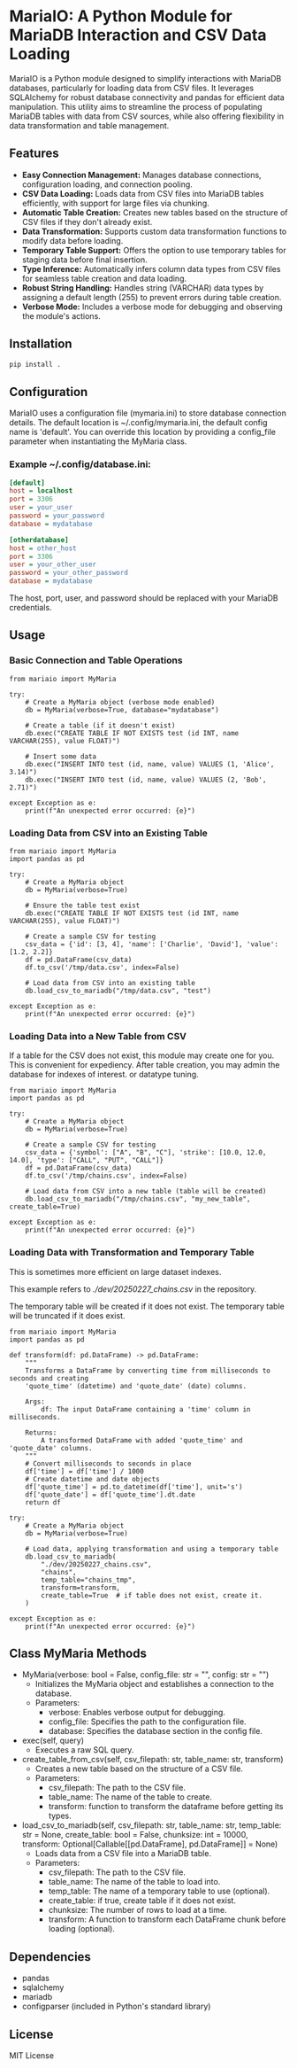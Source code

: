 # MariaIO: A Python Module for MariaDB Interaction and CSV Data Loading

MariaIO is a Python module designed to simplify interactions with MariaDB databases, particularly for loading data from CSV files. It leverages SQLAlchemy for robust database connectivity and pandas for efficient data manipulation. This utility aims to streamline the process of populating MariaDB tables with data from CSV sources, while also offering flexibility in data transformation and table management.

## Features

*   **Easy Connection Management:** Manages database connections, configuration loading, and connection pooling.
*   **CSV Data Loading:** Loads data from CSV files into MariaDB tables efficiently, with support for large files via chunking.
*   **Automatic Table Creation:** Creates new tables based on the structure of CSV files if they don't already exist.
*   **Data Transformation:** Supports custom data transformation functions to modify data before loading.
*   **Temporary Table Support:** Offers the option to use temporary tables for staging data before final insertion.
*   **Type Inference:** Automatically infers column data types from CSV files for seamless table creation and data loading.
*   **Robust String Handling:** Handles string (VARCHAR) data types by assigning a default length (255) to prevent errors during table creation.
*   **Verbose Mode:** Includes a verbose mode for debugging and observing the module's actions.

## Installation

```bash
pip install .
```

## Configuration
MariaIO uses a configuration file (mymaria.ini) to store database connection details. The default location is ~/.config/mymaria.ini, the default config name is 'default'. You can override this location by providing a config_file parameter when instantiating the MyMaria class.

### Example ~/.config/database.ini:
```ini
[default]
host = localhost
port = 3306
user = your_user
password = your_password
database = mydatabase

[otherdatabase]
host = other_host
port = 3306
user = your_other_user
password = your_other_password
database = mydatabase
```
The host, port, user, and password should be replaced with your MariaDB credentials.

## Usage
### Basic Connection and Table Operations

```
from mariaio import MyMaria

try:
    # Create a MyMaria object (verbose mode enabled)
    db = MyMaria(verbose=True, database="mydatabase")

    # Create a table (if it doesn't exist)
    db.exec("CREATE TABLE IF NOT EXISTS test (id INT, name VARCHAR(255), value FLOAT)")

    # Insert some data
    db.exec("INSERT INTO test (id, name, value) VALUES (1, 'Alice', 3.14)")
    db.exec("INSERT INTO test (id, name, value) VALUES (2, 'Bob', 2.71)")

except Exception as e:
    print(f"An unexpected error occurred: {e}")
```

### Loading Data from CSV into an Existing Table

```
from mariaio import MyMaria
import pandas as pd

try:
    # Create a MyMaria object
    db = MyMaria(verbose=True)

    # Ensure the table test exist
    db.exec("CREATE TABLE IF NOT EXISTS test (id INT, name VARCHAR(255), value FLOAT)")

    # Create a sample CSV for testing
    csv_data = {'id': [3, 4], 'name': ['Charlie', 'David'], 'value': [1.2, 2.2]}
    df = pd.DataFrame(csv_data)
    df.to_csv('/tmp/data.csv', index=False)

    # Load data from CSV into an existing table
    db.load_csv_to_mariadb("/tmp/data.csv", "test")

except Exception as e:
    print(f"An unexpected error occurred: {e}")
```

### Loading Data into a New Table from CSV

If a table for the CSV does not exist, this module may create one for you. 
This is convenient for expediency.  After table creation, you may admin the database for indexes of interest.
or datatype tuning. 

```
from mariaio import MyMaria
import pandas as pd

try:
    # Create a MyMaria object
    db = MyMaria(verbose=True)

    # Create a sample CSV for testing
    csv_data = {'symbol': ["A", "B", "C"], 'strike': [10.0, 12.0, 14.0], 'type': ["CALL", "PUT", "CALL"]}
    df = pd.DataFrame(csv_data)
    df.to_csv('/tmp/chains.csv', index=False)

    # Load data from CSV into a new table (table will be created)
    db.load_csv_to_mariadb("/tmp/chains.csv", "my_new_table", create_table=True)

except Exception as e:
    print(f"An unexpected error occurred: {e}")
```

### Loading Data with Transformation and Temporary Table

This is sometimes more efficient on large dataset indexes. 

This example refers to *./dev/20250227_chains.csv* in the repository.

The temporary table will be created if it does not exist.
The temporary table will be truncated if it does exist.

```
from mariaio import MyMaria
import pandas as pd

def transform(df: pd.DataFrame) -> pd.DataFrame:
    """
    Transforms a DataFrame by converting time from milliseconds to seconds and creating
    'quote_time' (datetime) and 'quote_date' (date) columns.

    Args:
        df: The input DataFrame containing a 'time' column in milliseconds.

    Returns:
        A transformed DataFrame with added 'quote_time' and 'quote_date' columns.
    """
    # Convert milliseconds to seconds in place
    df['time'] = df['time'] / 1000  
    # Create datetime and date objects
    df['quote_time'] = pd.to_datetime(df['time'], unit='s')
    df['quote_date'] = df['quote_time'].dt.date
    return df

try:
    # Create a MyMaria object
    db = MyMaria(verbose=True)

    # Load data, applying transformation and using a temporary table
    db.load_csv_to_mariadb(
        "./dev/20250227_chains.csv",
        "chains",
        temp_table="chains_tmp",
        transform=transform,
        create_table=True  # if table does not exist, create it.
    )

except Exception as e:
    print(f"An unexpected error occurred: {e}")
```

## Class MyMaria Methods
* MyMaria(verbose: bool = False, config_file: str = "", config: str = "")
    * Initializes the MyMaria object and establishes a connection to the database.
    * Parameters:
        *  verbose: Enables verbose output for debugging.
        * config_file: Specifies the path to the configuration file.
        * database: Specifies the database section in the config file.
* exec(self, query)
    * Executes a raw SQL query.
* create_table_from_csv(self, csv_filepath: str, table_name: str, transform)
    * Creates a new table based on the structure of a CSV file.
    * Parameters:
        * csv_filepath: The path to the CSV file.
        * table_name: The name of the table to create.
        * transform: function to transform the dataframe before getting its types.
* load_csv_to_mariadb(self, csv_filepath: str, table_name: str, temp_table: str = None, create_table: bool = False, chunksize: int = 10000, transform: Optional[Callable[[pd.DataFrame], pd.DataFrame]] = None)
    * Loads data from a CSV file into a MariaDB table.
    * Parameters:
        * csv_filepath: The path to the CSV file.
        * table_name: The name of the table to load into.
        * temp_table: The name of a temporary table to use (optional).
        * create_table: if true, create table if it does not exist.
        * chunksize: The number of rows to load at a time.
        * transform: A function to transform each DataFrame chunk before loading (optional).

## Dependencies
* pandas
* sqlalchemy
* mariadb
* configparser (included in Python's standard library)

## License
MIT License

